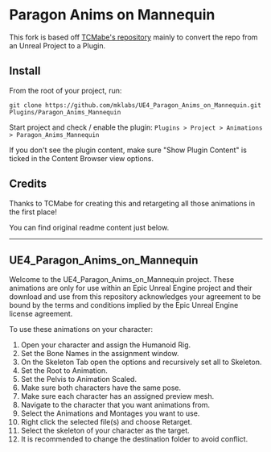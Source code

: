 # Paragon Anims on Mannequin

This fork is based off [TCMabe's repository](https://github.com/TCMabe/UE4_Paragon_Anims_on_Mannequin) mainly to convert the repo from an Unreal Project to a Plugin.

## Install

From the root of your project, run:

    git clone https://github.com/mklabs/UE4_Paragon_Anims_on_Mannequin.git Plugins/Paragon_Anims_Mannequin

Start project and check / enable the plugin: `Plugins > Project > Animations > Paragon_Anims_Mannequin`

If you don't see the plugin content, make sure "Show Plugin Content" is ticked in the Content Browser view options.

## Credits

Thanks to TCMabe for creating this and retargeting all those animations in the first place!

You can find original readme content just below.

---

## UE4_Paragon_Anims_on_Mannequin

Welcome to the UE4_Paragon_Anims_on_Mannequin project. 
These animations are only for use within an Epic Unreal Engine project and their download and use from this repository acknowledges your agreement to be bound by the terms and conditions implied by the Epic Unreal Engine license agreement.

To use these animations on your character:

1. Open your character and assign the Humanoid Rig. 
2. Set the Bone Names in the assignment window. 
3. On the Skeleton Tab open the options and recursively set all to Skeleton. 
4. Set the Root to Animation. 
5. Set the Pelvis to Animation Scaled. 
6. Make sure both characters have the same pose. 
7. Make sure each character has an assigned preview mesh. 
8. Navigate to the character that you want animations from. 
9. Select the Animations and Montages you want to use. 
10. Right click the selected file(s) and choose Retarget. 
11. Select the skeleton of your character as the target. 
12. It is recommended to change the destination folder to avoid conflict.

